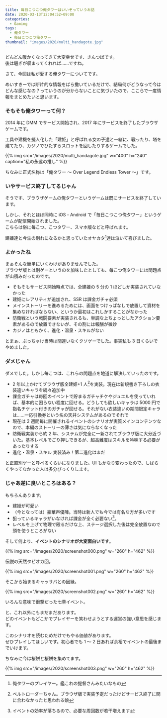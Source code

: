 ```yaml
---
title: 毎日こつこつ俺タワーはいいぞっていうお話
date: 2020-03-13T12:04:52+09:00
categories:
  - Gaming
tags:
  - 俺タワー
  - 毎日こつこつ俺タワー
thumbnail: "images/2020/multi_handagote.jpg"
---
```


どんどん暖かくなってきて大変幸せです、きんつばです。  
後は騒ぎが収まってくれれば……ですね。

さて、今回は私が愛する俺タワーについてです。

めいすきーでは断片的な情報をばら撒いているだけで、結局何がどうなって今はどんな感じなの？っていうのが分からないことに気づいたので、ここらで一度情報をまとめたいと思います。

### そもそも俺タワーって何？

2014 年に DMM でサービス開始され、2017 年にサービスを終了したブラウザゲームです。

工具や建機を擬人化した「建姫」と呼ばれる女の子達と一緒に、戦ったり、塔を建てたり、カジノでひたすらスロットを回したりするゲームでした。

{{% img src="/images/2020/multi_handagote.jpg" w="400" h="240" caption="私の永遠の推し" %}}

ちなみに正式名称は「俺タワー ～ Over Legend Endless Tower ～」です。

### いやサービス終了してるじゃん

そうです、ブラウザゲームの俺タワーというゲームは既にサービスを終了しています。

しかし、それとほぼ同時に iOS・Android で「毎日こつこつ俺タワー」というゲームが配信開始されました。  
こちらは俗に毎こつ、こつタワー、スマホ版などと呼ばれます。

建姫達と今生の別れになるかと思っていたオヤカタ[^1]達は泣いて喜びました。

### よかったね

まぁそんな簡単にいくわけがありませんでした。  
ブラウザ版とは別ゲーというのを加味したとしても、毎こつ俺タワーには問題点が山積みだったのです。

- そもそもサービス開始時点では、全建姫の 5 分の 1 ほどしか実装されていなかった
- 建姫にレアリティが追加され、SSR は課金ガチャ必須
- メインストーリーを進めるためには、画面をつけっぱなしで放置して資材を集めなければならない、というか最初はこれしかすることがなかった
- 防衛戦という戦闘要素が実装されるも、単調な上ちょっとしたアクション要素があるので放置できないが、その割には報酬が微妙
- カジノはともかく、進化・温泉・スキルがない

とまぁ、ぶっちゃけ当時は間違いなくクソゲーでした。事実私も 3 日くらいでやめました。

### ダメじゃん

ダメでした。しかし毎こつは、これらの問題点を地道に解決していったのです。

- 2 年以上かけてブラウザ版全建姫+1 人[^2]を実装。現在は新規書き下ろしの衣装違いキャラを続々追加中
- 課金ガチャは毎回のイベントで貯まるガチャチケやジュエルを使っていれば、基本的に困らない程度に回せる。どうしても欲しいキャラは 5000 円で指名チケット付きのガチャが回せる。それがない衣装違いの期間限定キャラは……一応引換券という名の天井システムがあるのでそれで
- 現在は 2 週間毎に開催されるイベントのシナリオが実質メインコンテンツなので、本編のストーリーの薄さは気にならなくなった
- 防衛戦実装から約 2 年、システムが完全に一新されてブラウザ版に大分近づいた。基本レベルでごり押しできるが、超高難度はスキルを吟味する必要があったりする
- 進化・温泉・スキル 実装済み！第二進化はまだ

と正直別ゲーと呼べるくらいになりました。UI もかなり変わったので、しばらくやってなかった人は多分びっくりします。

### じゃあ逆に良いところはある？

もちろんあります。

- 建姫が可愛い
- （今となっては）豪華声優陣。当時は新人でも今では有名な方が多いです
- 狙っているキャラがいなければ課金が全く必要ない[^3]。
- レベルを上げて物理で殴るだけな上、ステージ選択した後は完全放置なので頭を使うところがない

そして何より、**イベントのシナリオが大変面白いです**。

{{% img src="/images/2020/screenshot000.png" w="260" h="462" %}}

伝説の天然タピオカ回。

{{% img src="/images/2020/screenshot001.png" w="260" h="462" %}}

そこから始まるキャッサバとの因縁。

{{% img src="/images/2020/screenshot002.png" w="260" h="462" %}}

いろんな意味で衝撃だった七草イベント。

と、これ以外にもまだまだあります。  
どのイベントもどこかでプレイヤーを笑わせようとする運営の強い意思を感じます。

このシナリオを読むためだけでもやる価値があります。  
ぜひプレイしてほしいです。初心者でも 1 ～ 2 日あれば余裕でイベントの最後までいけます。

ちなみに今は桜餅と桜餅を集めてます。

{{% img src="/images/2020/screenshot003.png" w="260" h="462" %}}

[^1]: 俺タワーのプレイヤー。艦これの提督さんみたいなもの
[^2]: ベルトローダーちゃん。ブラウザ版で実装予定だったけどサービス終了に間に合わなかったと思われる娘
[^3]: イベントの効率が落ちるので、必要な周回数が若干増えます
